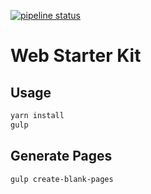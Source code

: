 [![pipeline status](https://gitlab.com/update-lab/web-starter-kit/badges/master/pipeline.svg)](https://gitlab.com/update-lab/web-starter-kit/commits/master)

# Web Starter Kit

## Usage

```bash
yarn install
gulp
```

## Generate Pages

```bash
gulp create-blank-pages
```

